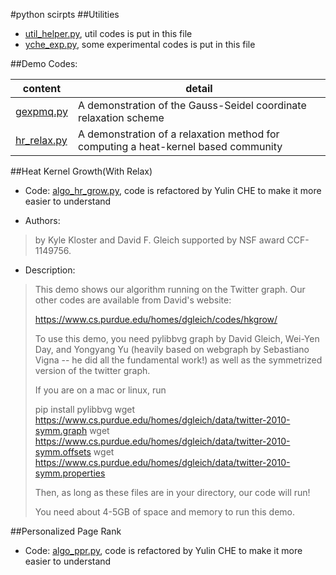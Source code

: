 #python scirpts 
##Utilities
- [util_helper.py](main_files/util_helper.py), util codes is put in this file
- [yche_exp.py](demo_files/yche_exp.py), some experimental codes is put in this file

##Demo Codes: 

content | detail
--- | ---
[gexpmq.py](demo_files/gexpmq.py) | A demonstration of the Gauss-Seidel coordinate relaxation scheme
[hr_relax.py](demo_files/hr_relax.py) | A demonstration of a relaxation method for computing a heat-kernel based community


##Heat Kernel Growth(With Relax)
- Code: [algo_hr_grow.py](main_files/algo_hr_grow.py), code is refactored by Yulin CHE to make it more easier to understand

- Authors:

> by Kyle Kloster and David F. Gleich
> supported by NSF award CCF-1149756.

- Description:

> This demo shows our algorithm running on the Twitter graph.
> Our other codes are available from David's website:
>
>   https://www.cs.purdue.edu/homes/dgleich/codes/hkgrow/
>
> To use this demo, you need pylibbvg graph by David Gleich, Wei-Yen Day, and
> Yongyang Yu (heavily based on webgraph by Sebastiano Vigna -- he did all the
> fundamental work!) as well as the symmetrized version of the twitter graph.
>
> If you are on a mac or linux, run
>
>   pip install pylibbvg
>   wget https://www.cs.purdue.edu/homes/dgleich/data/twitter-2010-symm.graph
>   wget https://www.cs.purdue.edu/homes/dgleich/data/twitter-2010-symm.offsets
>   wget https://www.cs.purdue.edu/homes/dgleich/data/twitter-2010-symm.properties
>
> Then, as long as these files are in your directory, our code will run!
>
> You need about 4-5GB of space and memory to run this demo.

##Personalized Page  Rank
- Code: [algo_ppr.py](main_files/algo_ppr.py), code is refactored by Yulin CHE to make it more easier to understand